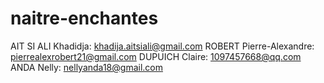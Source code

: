 # naitre-enchantes

AIT SI ALI Khadidja: khadija.aitsiali@gmail.com
ROBERT Pierre-Alexandre: pierrealexrobert21@gmail.com
DUPUICH Claire: 1097457668@qq.com
ANDA Nelly: nellyanda18@gmail.com
